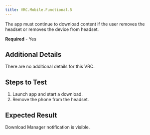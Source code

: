 ```yaml
---
title: VRC.Mobile.Functional.5
---
```


The app must continue to download content if the user removes the headset or removes the device from headset.

**Required** - Yes

## Additional Details

There are no additional details for this VRC. 

## Steps to Test

1. Launch app and start a download.
2. Remove the phone from the headset.


## Expected Result

Download Manager notification is visible.
